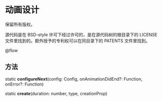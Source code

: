 # 动画设计 

保留所有版权。

源代码是在 BSD-style 许可下经过许可的，是在源代码树的根目录下的 LICENSE 文件里找到的。额外授予的专利权可以在同目录下的 PATENTS 文件里找到。

@flow 

## 方法 

static **configureNext**(config: Config, onAnimationDidEnd?: Function, onError?: Function) 

static **create**(duration: number, type, creationProp) 

